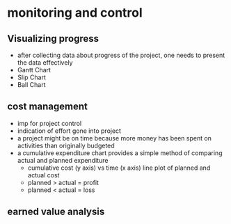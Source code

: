 # monitoring and control

## Visualizing progress
- after collecting data about progress of the project, one needs to present the data effectively
- Gantt Chart 
- Slip Chart
- Ball Chart

## cost management
- imp for project control
- indication of effort gone into project
- a project might be on time because more money has been spent on activities than originally budgeted
- a cumulative expenditure chart provides a simple method of comparing actual and planned expenditure
	- cumulative cost (y axis) vs time (x axis) line plot of planned and actual cost
	- planned > actual = profit
	- planned < actual = loss

## earned value analysis
